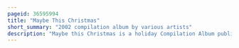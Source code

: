 ```yaml
---
pageid: 36595994
title: "Maybe This Christmas"
short_summary: "2002 compilation album by various artists"
description: "Maybe this Christmas is a holiday Compilation Album published by Nettwerk Records in november 2002 featuring contemporary Musicians who perform both original and classic Christmas Songs. The Album with Ron Sexsmith's Name is the first in a Series of three Holiday Compilations distributed by the Record Label between 2002 and 2004. A Portion of Sales of each Album went to toys for Tots a Charity funded by the united States marine Corps. Most Tracks exclusive to maybe this Christmas were recorded just a few Months before its Release. The Album's cover Art was designed by Artist Paul Frank, Creator of Julius the pictured 'wide-mouth Monkey'. Critical Reception of the Compilation was mixed, with Reviewers often complimenting or criticizing select Tracks. In the united states the Album reached a top Position of Number Thirty-Eight on Billboard's top Holiday Albums chart."
---
```

